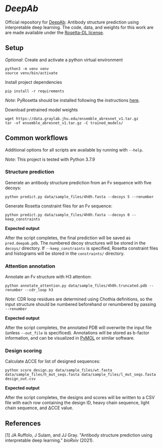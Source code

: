 # _DeepAb_
Official repository for [DeepAb](https://www.biorxiv.org/content/10.1101/2021.05.27.445982v1.full): Antibody structure prediction using interpretable deep learning.  The code, data, and weights for this work are are made available under the [Rosetta-DL license](LICENSE.md).

## Setup

_Optional_: Create and activate a python virtual environment
```
python3 -m venv venv
source venv/bin/activate
```
Install project dependencies
```
pip install -r requirements
```

_Note_: PyRosetta should be installed following the instructions [here](http://pyrosetta.org/dow).

Download pretrained model weights
```
wget https://data.graylab.jhu.edu/ensemble_abresnet_v1.tar.gz
tar -xf ensemble_abresnet_v1.tar.gz -C trained_models/
```

## Common workflows

Additional options for all scripts are available by running with `--help`.

_Note_: This project is tested with Python 3.7.9


### Structure prediction
Generate an antibody structure prediction from an Fv sequence with five decoys:
```
python predict.py data/sample_files/4h0h.fasta --decoys 5 --renumber
```
Generate Rosetta constraint files for an Fv sequence:
```
python predict.py data/sample_files/4h0h.fasta --decoys 0 --keep_constraints
```

**Expected output**

After the script completes, the final prediction will be saved as `pred.deepab.pdb`.  The numbered decoy structures will be stored in the `decoys/` directory.  If `--keep_constraints` is specified, Rosetta constraint files and histograms will be stored in the `constraints/` directory.


### Attention annotation
Annotate an Fv structure with H3 attention:
```
python annotate_attention.py data/sample_files/4h0h.truncated.pdb --renumber --cdr_loop h3
```
_Note_: CDR loop residues are determined using Chothia definitions, so the input structure should be numbered beforehand or renumbered by passing `--renumber`

**Expected output**

After the script completes, the annotated PDB will overwrite the input file (unless `--out_file` is specificed).  Annotations will be stored as b-factor information, and can be visualized in [PyMOL](https://pymol.org/2/) or similar software.

### Design scoring
Calculate ΔCCE for list of designed sequences:
```
python score_design.py data/sample_files/wt.fasta data/sample_files/h_mut_seqs.fasta data/sample_files/l_mut_seqs.fasta design_out.csv
```

**Expected output**

After the script completes, the designs and scores will be written to a CSV file with each row containing the design ID, heavy chain sequence, light chain sequence, and  ΔCCE value.

## References
[1] JA Ruffolo, J Sulam, and JJ Gray. "Antibody structure prediction using interpretable deep learning." _bioRxiv_ (2021).
